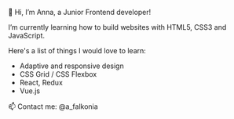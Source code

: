 👋 Hi, I’m Anna, a Junior Frontend developer!

I’m currently learning how to build websites with HTML5, CSS3 and JavaScript.

Here's a list of things I would love to learn:

- Adaptive and responsive design
- CSS Grid / CSS Flexbox
- React, Redux
- Vue.js

📫 Contact me: @a_falkonia

